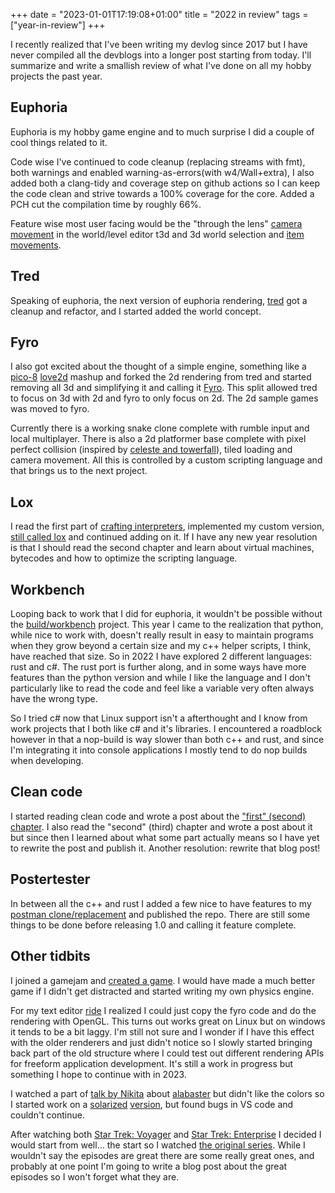 +++
date = "2023-01-01T17:19:08+01:00"
title = "2022 in review"
tags = ["year-in-review"]
+++

I recently realized that I've been writing my devlog since 2017 but I have never compiled all the devblogs into a longer post starting from today. I'll summarize and write a smallish review of what I've done on all my hobby projects the past year.

## Euphoria
Euphoria is my hobby game engine and to much surprise I did a couple of cool things related to it.

Code wise I've continued to code cleanup (replacing streams with fmt), both warnings and enabled warning-as-errors(with w4/Wall+extra), I also added both a clang-tidy and coverage step on github actions so I can keep the code clean and strive towards a 100% coverage for the core. Added a PCH cut the compilation time by roughly 66%.

Feature wise most user facing would be the "through the lens" [camera movement](https://www.youtube.com/watch?v=oz4HPDra7g0) in the world/level editor t3d and 3d world selection and [item movements](https://www.youtube.com/watch?v=yyyJLmCYUrw).


## Tred
Speaking of euphoria, the next version of euphoria rendering, [tred](https://github.com/madeso/tred) got a cleanup and refactor, and I started added the world concept.

## Fyro
I also got excited about the thought of a simple engine, something like a [pico-8](https://www.lexaloffle.com/pico-8.php) [love2d](https://love2d.org/) mashup and forked the 2d rendering from tred and started removing all 3d and simplifying it and calling it [Fyro](https://github.com/madeso/fyro). This split allowed tred to focus on 3d with 2d and fyro to only focus on 2d. The 2d sample games was moved to fyro.

Currently there is a working snake clone complete with rumble input and local multiplayer. There is also a 2d platformer base complete with pixel perfect collision (inspired by [celeste and towerfall](https://maddythorson.medium.com/celeste-and-towerfall-physics-d24bd2ae0fc5)), tiled loading and camera movement. All this is controlled by a custom scripting language and that brings us to the next project.

## Lox
I read the first part of [crafting interpreters](https://www.craftinginterpreters.com/), implemented my custom version, [still called lox]() and continued adding on it. If I have any new year resolution is that I should read the second chapter and learn about virtual machines, bytecodes and how to optimize the scripting language.

## Workbench
Looping back to work that I did for euphoria, it wouldn't be possible without the [build/workbench](https://github.com/madeso/build) project. This year I came to the realization that python, while nice to work with, doesn't really result in easy to maintain programs when they grow beyond a certain size and my c++ helper scripts, I think, have reached that size.
So in 2022 I have explored 2 different languages: rust and c#. The rust port is further along, and in some ways have more features than the python version and while I like the language and I don't particularly like to read the code and feel like a variable very often always have the wrong type.

So I tried c# now that Linux support isn't a afterthought and I know from work projects that I both like c# and it's libraries. I encountered a roadblock however in that a nop-build is way slower than both c++ and rust, and since I'm integrating it into console applications I mostly tend to do nop builds when developing.

## Clean code
I started reading clean code and wrote a post about the ["first" (second) chapter](https://i.madeso.me/blog/clean-code-chapter-2/). I also read the "second" (third) chapter and wrote a post about it but since then I learned about what some part actually means so I have yet to rewrite the post and publish it. Another resolution: rewrite that blog post!


## Postertester
In between all the c++ and rust I added a few nice to have features to my [postman clone/replacement](https://github.com/madeso/postertester/) and published the repo. There are still some things to be done before releasing 1.0 and calling it feature complete.

## Other tidbits
I joined a gamejam and [created a game](https://github.com/madeso/spelsylt7-val). I would have made a much better game if I didn't get distracted and started writing my own physics engine.

For my text editor [ride](https://github.com/madeso/ride) I realized I could just copy the fyro code and do the rendering with OpenGL. This turns out works great on Linux but on windows it tends to be a bit laggy. I'm still not sure and I wonder if I have this effect with the older renderers and just didn't notice so I slowly started bringing back part of the old structure where I could test out different rendering APIs for freeform application development. It's still a work in progress but something I hope to continue with in 2023.

I watched a part of [talk by Nikita](https://www.youtube.com/watch?v=l1b7Da2DnPo&t=833s) about [alabaster](https://github.com/tonsky/vscode-theme-alabaster) but didn't like the colors so I started work on a [solarized](https://ethanschoonover.com/solarized/) [version](https://github.com/madeso/vscode-theme-alabaster-solarized), but found bugs in VS code and couldn't continue.

After watching both [Star Trek: Voyager](https://www.imdb.com/title/tt0112178/?ref_=fn_al_tt_1) and [Star Trek: Enterprise](https://www.imdb.com/title/tt0244365/?ref_=fn_al_tt_1) I decided I would start from well... the start so I watched [the original series](https://www.imdb.com/title/tt0060028/?ref_=nv_sr_srsg_0). While I wouldn't say the episodes are great there are some really great ones, and probably at one point I'm going to write a blog post about the great episodes so I won't forget what they are.